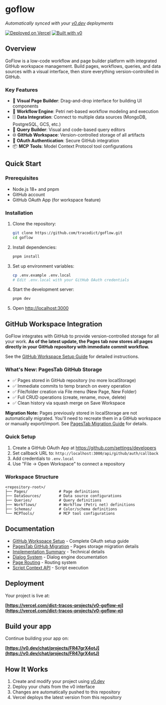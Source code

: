 # goflow

*Automatically synced with your [v0.dev](https://v0.dev) deployments*

[![Deployed on Vercel](https://img.shields.io/badge/Deployed%20on-Vercel-black?style=for-the-badge&logo=vercel)](https://vercel.com/dict-tracos-projects/v0-goflow-ej)
[![Built with v0](https://img.shields.io/badge/Built%20with-v0.dev-black?style=for-the-badge)](https://v0.dev/chat/projects/FR47grX4otJ)

## Overview

GoFlow is a low-code workflow and page builder platform with integrated GitHub workspace management. Build pages, workflows, queries, and data sources with a visual interface, then store everything version-controlled in GitHub.

### Key Features

- 🎨 **Visual Page Builder**: Drag-and-drop interface for building UI components
- 🔄 **Workflow Engine**: Petri net-based workflow modeling and execution
- 🗄️ **Data Integration**: Connect to multiple data sources (MongoDB, PostgreSQL, GCS, etc.)
- 📝 **Query Builder**: Visual and code-based query editors
- 🌐 **GitHub Workspace**: Version-controlled storage of all artifacts
- 🔐 **OAuth Authentication**: Secure GitHub integration
- 📦 **MCP Tools**: Model Context Protocol tool configurations

## Quick Start

### Prerequisites

- Node.js 18+ and pnpm
- GitHub account
- GitHub OAuth App (for workspace feature)

### Installation

1. Clone the repository:
   ```bash
   git clone https://github.com/tracodict/goflow.git
   cd goflow
   ```

2. Install dependencies:
   ```bash
   pnpm install
   ```

3. Set up environment variables:
   ```bash
   cp .env.example .env.local
   # Edit .env.local with your GitHub OAuth credentials
   ```

4. Start the development server:
   ```bash
   pnpm dev
   ```

5. Open [http://localhost:3000](http://localhost:3000)

## GitHub Workspace Integration

GoFlow integrates with GitHub to provide version-controlled storage for all your work. **As of the latest update, the Pages tab now stores all pages directly in your GitHub repository with immediate commit workflow.**

See the [GitHub Workspace Setup Guide](./docs/GITHUB_WORKSPACE_SETUP.md) for detailed instructions.

### What's New: PagesTab GitHub Storage

- ✅ Pages stored in GitHub repository (no more localStorage)
- ✅ Immediate commits to temp branch on every operation
- ✅ File/folder creation via File menu (New Page, New Folder)
- ✅ Full CRUD operations (create, rename, move, delete)
- ✅ Clean history via squash merge on Save Workspace

**Migration Note:** Pages previously stored in localStorage are not automatically migrated. You'll need to recreate them in a GitHub workspace or manually export/import. See [PagesTab Migration Guide](./docs/PAGESTAB_GITHUB_MIGRATION.md) for details.

### Quick Setup

1. Create a GitHub OAuth App at https://github.com/settings/developers
2. Set callback URL to: `http://localhost:3000/api/github/auth/callback`
3. Add credentials to `.env.local`
4. Use "File → Open Workspace" to connect a repository

### Workspace Structure

```
<repository-root>/
├── Pages/              # Page definitions
├── DataSources/        # Data source configurations
├── Queries/            # Query definitions
├── Workflows/          # Workflow (Petri net) definitions
├── Schemas/            # Color/schema definitions
└── MCPTools/           # MCP tool configurations
```

## Documentation

- [GitHub Workspace Setup](./docs/GITHUB_WORKSPACE_SETUP.md) - Complete OAuth setup guide
- [PagesTab GitHub Migration](./docs/PAGESTAB_GITHUB_MIGRATION.md) - Pages storage migration details
- [Implementation Summary](./docs/IMPLEMENTATION_SUMMARY_GITHUB_WORKSPACE.md) - Technical details
- [Dialog System](./docs/DialogSystem.md) - Dialog engine documentation
- [Page Routing](./docs/PAGE_ROUTING.md) - Routing system
- [Script Context API](./docs/SCRIPT_CONTEXT_API.md) - Script execution

## Deployment

Your project is live at:

**[https://vercel.com/dict-tracos-projects/v0-goflow-ej](https://vercel.com/dict-tracos-projects/v0-goflow-ej)**

## Build your app

Continue building your app on:

**[https://v0.dev/chat/projects/FR47grX4otJ](https://v0.dev/chat/projects/FR47grX4otJ)**

## How It Works

1. Create and modify your project using [v0.dev](https://v0.dev)
2. Deploy your chats from the v0 interface
3. Changes are automatically pushed to this repository
4. Vercel deploys the latest version from this repository
